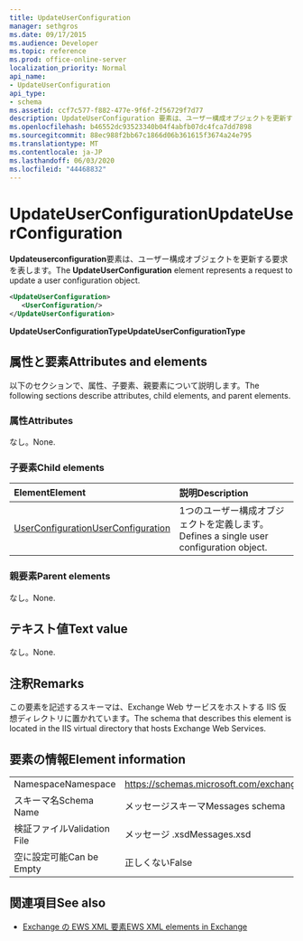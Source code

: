 ```yaml
---
title: UpdateUserConfiguration
manager: sethgros
ms.date: 09/17/2015
ms.audience: Developer
ms.topic: reference
ms.prod: office-online-server
localization_priority: Normal
api_name:
- UpdateUserConfiguration
api_type:
- schema
ms.assetid: ccf7c577-f882-477e-9f6f-2f56729f7d77
description: UpdateUserConfiguration 要素は、ユーザー構成オブジェクトを更新する要求を表します。
ms.openlocfilehash: b46552dc93523340b04f4abfb07dc4fca7dd7898
ms.sourcegitcommit: 88ec988f2bb67c1866d06b361615f3674a24e795
ms.translationtype: MT
ms.contentlocale: ja-JP
ms.lasthandoff: 06/03/2020
ms.locfileid: "44468832"
---
```

# <a name="updateuserconfiguration"></a><span data-ttu-id="873a6-103">UpdateUserConfiguration</span><span class="sxs-lookup"><span data-stu-id="873a6-103">UpdateUserConfiguration</span></span>

<span data-ttu-id="873a6-104">**Updateuserconfiguration**要素は、ユーザー構成オブジェクトを更新する要求を表します。</span><span class="sxs-lookup"><span data-stu-id="873a6-104">The **UpdateUserConfiguration** element represents a request to update a user configuration object.</span></span> 
  
```XML
<UpdateUserConfiguration>
   <UserConfiguration/>
</UpdateUserConfiguration>
```

 <span data-ttu-id="873a6-105">**UpdateUserConfigurationType**</span><span class="sxs-lookup"><span data-stu-id="873a6-105">**UpdateUserConfigurationType**</span></span>
## <a name="attributes-and-elements"></a><span data-ttu-id="873a6-106">属性と要素</span><span class="sxs-lookup"><span data-stu-id="873a6-106">Attributes and elements</span></span>

<span data-ttu-id="873a6-107">以下のセクションで、属性、子要素、親要素について説明します。</span><span class="sxs-lookup"><span data-stu-id="873a6-107">The following sections describe attributes, child elements, and parent elements.</span></span>
  
### <a name="attributes"></a><span data-ttu-id="873a6-108">属性</span><span class="sxs-lookup"><span data-stu-id="873a6-108">Attributes</span></span>

<span data-ttu-id="873a6-109">なし。</span><span class="sxs-lookup"><span data-stu-id="873a6-109">None.</span></span>
  
### <a name="child-elements"></a><span data-ttu-id="873a6-110">子要素</span><span class="sxs-lookup"><span data-stu-id="873a6-110">Child elements</span></span>

|<span data-ttu-id="873a6-111">**Element**</span><span class="sxs-lookup"><span data-stu-id="873a6-111">**Element**</span></span>|<span data-ttu-id="873a6-112">**説明**</span><span class="sxs-lookup"><span data-stu-id="873a6-112">**Description**</span></span>|
|:-----|:-----|
|[<span data-ttu-id="873a6-113">UserConfiguration</span><span class="sxs-lookup"><span data-stu-id="873a6-113">UserConfiguration</span></span>](userconfiguration.md) <br/> |<span data-ttu-id="873a6-114">1つのユーザー構成オブジェクトを定義します。</span><span class="sxs-lookup"><span data-stu-id="873a6-114">Defines a single user configuration object.</span></span>  <br/> |
   
### <a name="parent-elements"></a><span data-ttu-id="873a6-115">親要素</span><span class="sxs-lookup"><span data-stu-id="873a6-115">Parent elements</span></span>

<span data-ttu-id="873a6-116">なし。</span><span class="sxs-lookup"><span data-stu-id="873a6-116">None.</span></span>
  
## <a name="text-value"></a><span data-ttu-id="873a6-117">テキスト値</span><span class="sxs-lookup"><span data-stu-id="873a6-117">Text value</span></span>

<span data-ttu-id="873a6-118">なし。</span><span class="sxs-lookup"><span data-stu-id="873a6-118">None.</span></span>
  
## <a name="remarks"></a><span data-ttu-id="873a6-119">注釈</span><span class="sxs-lookup"><span data-stu-id="873a6-119">Remarks</span></span>

<span data-ttu-id="873a6-120">この要素を記述するスキーマは、Exchange Web サービスをホストする IIS 仮想ディレクトリに置かれています。</span><span class="sxs-lookup"><span data-stu-id="873a6-120">The schema that describes this element is located in the IIS virtual directory that hosts Exchange Web Services.</span></span>
  
## <a name="element-information"></a><span data-ttu-id="873a6-121">要素の情報</span><span class="sxs-lookup"><span data-stu-id="873a6-121">Element information</span></span>

|||
|:-----|:-----|
|<span data-ttu-id="873a6-122">Namespace</span><span class="sxs-lookup"><span data-stu-id="873a6-122">Namespace</span></span>  <br/> |https://schemas.microsoft.com/exchange/services/2006/messages  <br/> |
|<span data-ttu-id="873a6-123">スキーマ名</span><span class="sxs-lookup"><span data-stu-id="873a6-123">Schema Name</span></span>  <br/> |<span data-ttu-id="873a6-124">メッセージスキーマ</span><span class="sxs-lookup"><span data-stu-id="873a6-124">Messages schema</span></span>  <br/> |
|<span data-ttu-id="873a6-125">検証ファイル</span><span class="sxs-lookup"><span data-stu-id="873a6-125">Validation File</span></span>  <br/> |<span data-ttu-id="873a6-126">メッセージ .xsd</span><span class="sxs-lookup"><span data-stu-id="873a6-126">Messages.xsd</span></span>  <br/> |
|<span data-ttu-id="873a6-127">空に設定可能</span><span class="sxs-lookup"><span data-stu-id="873a6-127">Can be Empty</span></span>  <br/> |<span data-ttu-id="873a6-128">正しくない</span><span class="sxs-lookup"><span data-stu-id="873a6-128">False</span></span>  <br/> |
   
## <a name="see-also"></a><span data-ttu-id="873a6-129">関連項目</span><span class="sxs-lookup"><span data-stu-id="873a6-129">See also</span></span>



- [<span data-ttu-id="873a6-130">Exchange の EWS XML 要素</span><span class="sxs-lookup"><span data-stu-id="873a6-130">EWS XML elements in Exchange</span></span>](ews-xml-elements-in-exchange.md)

